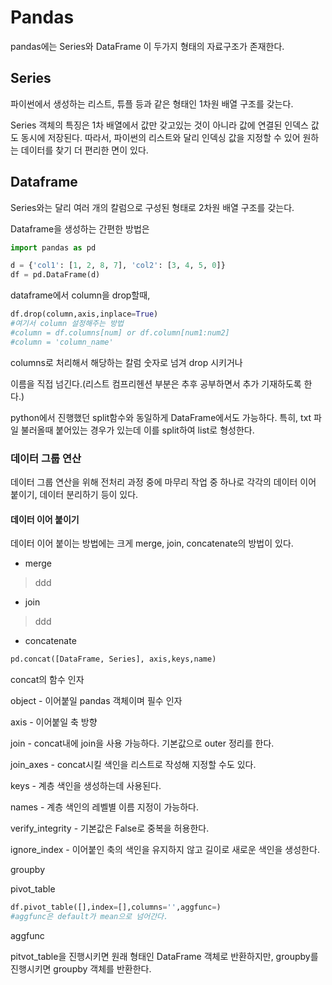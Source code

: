 # Pandas

pandas에는 Series와 DataFrame 이 두가지 형태의 자료구조가 존재한다. 



## Series

 파이썬에서 생성하는 리스트, 튜플 등과 같은 형태인 1차원 배열 구조를 갖는다.

Series 객체의 특징은 1차 배열에서 값만 갖고있는 것이 아니라 값에 연결된 인덱스 값도 동시에 저장된다. 따라서, 파이썬의 리스트와 달리 인덱싱 값을 지정할 수 있어 원하는 데이터를 찾기 더 편리한 면이 있다.

## Dataframe

Series와는 달리 여러 개의 칼럼으로 구성된 형태로 2차원 배열 구조를 갖는다.

Dataframe을 생성하는 간편한 방법은

```python
import pandas as pd

d = {'col1': [1, 2, 8, 7], 'col2': [3, 4, 5, 0]}
df = pd.DataFrame(d)

```



 dataframe에서 column을  drop할때,

```python
df.drop(column,axis,inplace=True)
#여기서 column 설정해주는 방법
#column = df.columns[num] or df.column[num1:num2]
#column = 'column_name'
```

columns로 처리해서 해당하는 칼럼 숫자로 넘겨 drop 시키거나

이름을 직접 넘긴다.(리스트 컴프리헨션 부분은 추후 공부하면서 추가 기재하도록 한다.)

python에서 진행했던 split함수와 동일하게 DataFrame에서도 가능하다. 특히, txt 파일 불러올때 붙어있는 경우가 있는데 이를 split하여 list로 형성한다.

### 데이터 그룹 연산

데이터 그룹 연산을 위해 전처리 과정 중에 마무리 작업 중 하나로 각각의 데이터 이어 붙이기, 데이터 분리하기 등이 있다.

#### 데이터 이어 붙이기

 데이터 이어 붙이는 방법에는 크게 merge, join, concatenate의 방법이 있다.

* merge

> ddd

* join

> ddd

* concatenate

```python
pd.concat([DataFrame, Series], axis,keys,name)
```

concat의 함수 인자

object - 이어붙일 pandas 객체이며 필수 인자

axis - 이어붙일 축 방향

join - concat내에 join을 사용 가능하다. 기본값으로 outer 정리를 한다.

join_axes - concat시킬 색인을 리스트로 작성해 지정할 수도 있다.

keys - 계층 색인을 생성하는데 사용된다.

names - 계층 색인의 레벨별 이름 지정이 가능하다.

verify_integrity - 기본값은 False로 중복을 허용한다.

ignore_index - 이어붙인 축의 색인을 유지하지 않고 길이로 새로운 색인을 생성한다.





groupby

pivot_table

```python
df.pivot_table([],index=[],columns='',aggfunc=)
#aggfunc은 default가 mean으로 넘어간다.
```

aggfunc



pitvot_table을 진행시키면 원래 형태인 DataFrame 객체로 반환하지만, groupby를 진행시키면 groupby 객체를 반환한다.

